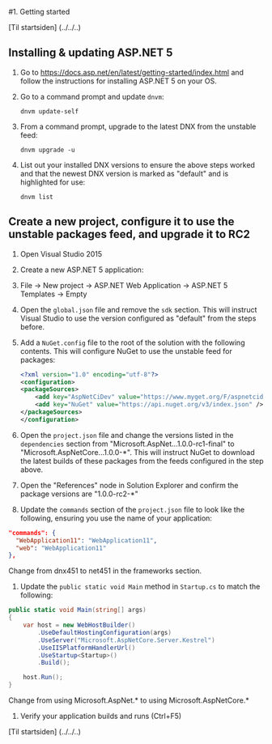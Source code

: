 #1. Getting started

[Til startsiden] (../../..)

## Installing & updating ASP.NET 5
1. Go to https://docs.asp.net/en/latest/getting-started/index.html and follow the instructions for installing ASP.NET 5 on your OS.
1. Go to a command prompt and update `dnvm`:

   ```
   dnvm update-self
   ```
1. From a command prompt, upgrade to the latest DNX from the unstable feed:

   ```
   dnvm upgrade -u
   ```
1. List out your installed DNX versions to ensure the above steps worked and that the newest DNX version is marked as "default" and is highlighted for use:

   ```
   dnvm list
   ```

## Create a new project, configure it to use the unstable packages feed, and upgrade it to RC2
1. Open Visual Studio 2015
1. Create a new ASP.NET 5 application:
  1. File -> New project -> ASP.NET Web Application -> ASP.NET 5 Templates -> Empty
1. Open the `global.json` file and remove the `sdk` section. This will instruct Visual Studio to use the version configured as "default" from the steps before.
1. Add a `NuGet.config` file to the root of the solution with the following contents. This will configure NuGet to use the unstable feed for packages:

   ``` xml
   <?xml version="1.0" encoding="utf-8"?>
   <configuration>
   <packageSources>
       <add key="AspNetCiDev" value="https://www.myget.org/F/aspnetcidev/api/v3/index.json" />
       <add key="NuGet" value="https://api.nuget.org/v3/index.json" />
   </packageSources>
   </configuration>
   ```
1. Open the `project.json` file and change the versions listed in the `dependencies` section from "Microsoft.AspNet...1.0.0-rc1-final" to "Microsoft.AspNetCore...1.0.0-*". This will instruct NuGet to download the latest builds of these packages from the feeds configured in the step above.
  1. Open the "References" node in Solution Explorer and confirm the package versions are "1.0.0-rc2-*"
1. Update the `commands` section of the `project.json` file to look like the following, ensuring you use the name of your application:
  
  ``` JSON
  "commands": {
    "WebApplication11": "WebApplication11",
    "web": "WebApplication11"
  },
  ```
  Change from dnx451 to net451 in the frameworks section.
1. Update the `public static void Main` method in `Startup.cs` to match the following:
  
  ``` c#
  public static void Main(string[] args)
  {
      var host = new WebHostBuilder()
          .UseDefaultHostingConfiguration(args)
          .UseServer("Microsoft.AspNetCore.Server.Kestrel")
          .UseIISPlatformHandlerUrl()
          .UseStartup<Startup>()
          .Build();

      host.Run();
  }
  ```
  Change from using Microsoft.AspNet.* to using Microsoft.AspNetCore.*
1. Verify your application builds and runs (Ctrl+F5) 

[Til startsiden] (../../..)
